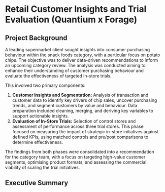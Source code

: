 # Retail Customer Insights and Trial Evaluation (Quantium x Forage)


## Project Background


A leading supermarket client sought insights into consumer purchasing behaviour within the snack foods category, with a particular focus on potato chips. The objective was to deliver data-driven recommendations to inform an upcoming category review. The analysis was conducted aiming to enhance their understanding of customer purchasing behaviour and evaluate the effectiveness of targeted in-store trials. 


This involved two primary components:
1. **Customer Insights and Segmentation:**
Analysis of transaction and customer data to identify key drivers of chip sales, uncover purchasing trends, and segment customers by value and behaviour. Data preparation included cleaning, merging, and deriving key variables to support actionable insights.
2. **Evaluation of In-Store Trials:**
Selection of control stores and assessment of performance across three trial stores. This phase focused on measuring the impact of strategic in-store initiatives against defined KPIs, using matched controls and pre/post comparisons to determine effectiveness.


The findings from both phases were consolidated into a recommendation for the category team, with a focus on targeting high-value customer segments, optimising product formats, and assessing the commercial viability of scaling the trial initiatives.


## Executive Summary
